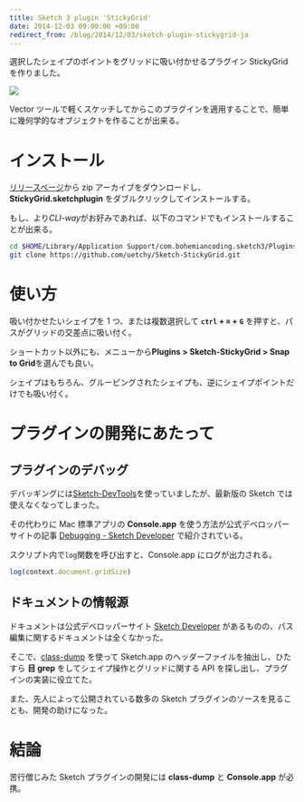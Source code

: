 ```yaml
---
title: Sketch 3 plugin 'StickyGrid'
date: 2014-12-03 09:00:00 +09:00
redirect_from: /blog/2014/12/03/sketch-plugin-stickygrid-ja
---
```


選択したシェイプのポイントをグリッドに吸い付かせるプラグイン StickyGrid を作りました。

![](http://uechi-public.s3.amazonaws.com/github/sketch-stickygrid.png)

Vector ツールで軽くスケッチしてからこのプラグインを適用することで、簡単に幾何学的なオブジェクトを作ることが出来る。

# インストール

[リリースページ](https://github.com/uetchy/Sketch-StickyGrid/releases/latest)から zip アーカイブをダウンロードし、**StickyGrid.sketchplugin** をダブルクリックしてインストールする。

もし、より*CLI-way*がお好みであれば、以下のコマンドでもインストールすることが出来る。

```bash
cd $HOME/Library/Application Support/com.bohemiancoding.sketch3/Plugins
git clone https://github.com/uetchy/Sketch-StickyGrid.git
```

# 使い方

吸い付かせたいシェイプを 1 つ、または複数選択して **`ctrl` + `⌘` + `G`** を押すと、パスがグリッドの交差点に吸い付く。

ショートカット以外にも、メニューから**Plugins > Sketch-StickyGrid > Snap to Grid**を選んでも良い。

シェイプはもちろん、グルーピングされたシェイプも、逆にシェイプポイントだけでも吸い付く。

# プラグインの開発にあたって

## プラグインのデバッグ

デバッギングには[Sketch-DevTools](https://github.com/turbobabr/sketch-devtools)を使っていましたが、最新版の Sketch では使えなくなってしまった。

その代わりに Mac 標準アプリの **Console.app** を使う方法が公式デベロッパーサイトの記事 [Debugging - Sketch Developer](http://developer.sketchapp.com/code-examples/debugging/) で紹介されている。

スクリプト内で`log`関数を呼び出すと、Console.app にログが出力される。

```js
log(context.document.gridSize)
```

## ドキュメントの情報源

ドキュメントは公式デベロッパーサイト [Sketch Developer](http://developer.sketchapp.com) があるものの、パス編集に関するドキュメントは全くなかった。

そこで、[class-dump](http://stevenygard.com/projects/class-dump/) を使って Sketch.app のヘッダーファイルを抽出し、ひたすら **目 grep** をしてシェイプ操作とグリッドに関する API を探し出し、プラグインの実装に役立てた。

また、先人によって公開されている数多の Sketch プラグインのソースを見ることも、開発の助けになった。

# 結論

苦行僧じみた Sketch プラグインの開発には **class-dump** と **Console.app** が必携。
